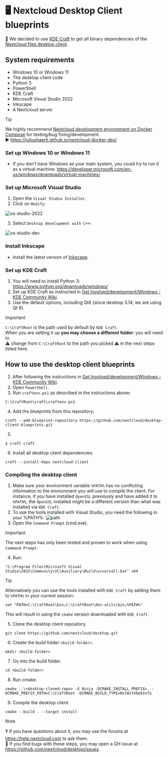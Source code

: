 # 🖥️ Nextcloud Desktop Client blueprints

:blue_book: We decided to use [KDE Craft](https://community.kde.org/Craft) to get all binary dependencies of the [Nextcloud files desktop client](https://github.com/nextcloud/desktop).

## System requirements

- Windows 10 or Windows 11
- The desktop client code
- Python 3
- PowerShell
- KDE Craft
- Microsoft Visual Studio 2022
- Inkscape
- A Nextcloud server

> [!TIP]
> We highly recommend [Nextcloud development environment on Docker Compose](https://juliushaertl.github.io/nextcloud-docker-dev/) for testing/bug fixing/development.<br>
> ▶️ https://juliushaertl.github.io/nextcloud-docker-dev/

### Set up Windows 10 or Windows 11

- If you don't have Windows as your main system, you could try to run it as a virtual machine:
  https://developer.microsoft.com/en-us/windows/downloads/virtual-machines/

### Set up Microsoft Visual Studio

1. Open the `Visual Studio Installer`.
2. Click on `Modify`:

![vs-studio-2022](https://github.com/user-attachments/assets/6df5e7b9-d1e0-43a9-897e-98f4c37726a9)

3. Select `Desktop development with C++`:

![vs-studio-dev](https://github.com/user-attachments/assets/6fef8b8d-d8e3-4ced-b23d-8818f9813c5f)

### Install Inkscape

- Install the latest version of [Inkscape](https://inkscape.org/release).
 
### Set up KDE Craft

1. You will need to install Python 3: https://www.python.org/downloads/windows/
2. Set up KDE Craft as instructed in [Get Involved/development/Windows - KDE Community Wiki](https://community.kde.org/Get_Involved/development/Windows).
3. Use the default options, including Qt6 (since desktop 3.14, we are using Qt 6).

> [!IMPORTANT]
> `C:\CraftRoot` is the path used by default by `KDE Craft`. <br>
> When you are setting it up <b>you may choose a different folder</b>: you will need to<br>
⚠️ change from `C:\CraftRoot` to the path you picked ⚠️ in the next steps listed here.

## How to use the desktop client blueprints

1. After following the instructions in [Get Involved/development/Windows - KDE Community Wiki](https://community.kde.org/Get_Involved/development/Windows).
2. Open `PowerShell`.
3. Run `craftenv.ps1` as described in the instructions above:
```
C:\CraftRoot\craft\craftenv.ps1
```
4. Add the blueprints from this repository:
```
craft --add-blueprint-repository https://github.com/nextcloud/desktop-client-blueprints.git
```
5.
```
$ craft craft
```
6. Install all desktop client dependencies:
```
craft --install-deps nextcloud-client
```

### Compiling the desktop client

1. Make sure your environment variable `%PATH%` has no conflicting information to the environment you will use to compile the client. For instance, if you have installed `OpenSSL` previously and have added it to `%PATH%`, the `OpenSSL` installed might be a different version than what was installed via `KDE Craft`.
2. To use the tools installed with Visual Studio, you need the following in your %PATH%:
![path](https://github.com/user-attachments/assets/ce99a488-22d9-4cf5-8b55-d6ae9e683845)
3. Open the `Command Prompt` (cmd.exe).

> [!IMPORTANT]
> The next steps has only been tested and proven to work when using `Command Prompt`.

4. Run:
```
"C:\Program Files\Microsoft Visual Studio\2022\Community\VC\Auxiliary\Build\vcvarsall.bat" x64
```
> [!TIP]
> Alternatively you can use the tools installed with `KDE Craft` by adding them to `%PATH%` in your current session:
> ```
> set "PATH=C:\CraftRoot\bin;C:\CraftRoot\dev-utils\bin;%PATH%"
> ```
> This will result in using the `cmake` version downloaded with `KDE Craft`.
5. Clone the desktop client repository.
```
git clone https://github.com/nextcloud/desktop.git
```
6. Create the build folder `<build-folder>`.
```
mkdir <build-folder>
```
7. Go into the build folder.
```
cd <build-folder>
```
8. Run cmake.
```
cmake ..\<desktop-cloned-repo> -G Ninja -DCMAKE_INSTALL_PREFIX=. -DCMAKE_PREFIX_PATH=C:\CraftRoot -DCMAKE_BUILD_TYPE=RelWithDebInfo
```
9. Compile the desktop client
```
cmake --build . --target install
```

> [!NOTE]
> ❓ If you have questions about it, you may use the forums at https://help.nextcloud.com to ask them.<br>
> 🐛 If you find bugs with these steps, you may open a GH issue at https://github.com/nextcloud/desktop/issues.
